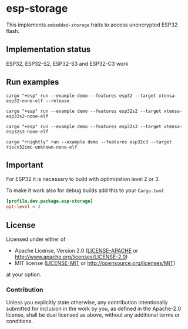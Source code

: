 # esp-storage

This implements `embedded-storage` traits to access unencrypted ESP32 flash.

## Implementation status

ESP32, ESP32-S2, ESP32-S3 and ESP32-C3 work

## Run examples

`cargo "+esp" run --example demo --features esp32 --target xtensa-esp32-none-elf --release`

`cargo "+esp" run --example demo --features esp32s2 --target xtensa-esp32s2-none-elf`

`cargo "+esp" run --example demo --features esp32s3 --target xtensa-esp32s3-none-elf`

`cargo "+nightly" run --example demo --features esp32c3 --target riscv32imc-unknown-none-elf`

## Important

For ESP32 it is necessary to build with optimization level 2 or 3.

To make it work also for debug builds add this to your `Cargo.toml`

```toml
[profile.dev.package.esp-storage]
opt-level = 3
```


## License

Licensed under either of

- Apache License, Version 2.0 ([LICENSE-APACHE](LICENSE-APACHE) or
  http://www.apache.org/licenses/LICENSE-2.0)
- MIT license ([LICENSE-MIT](LICENSE-MIT) or http://opensource.org/licenses/MIT)

at your option.

### Contribution

Unless you explicitly state otherwise, any contribution intentionally submitted for inclusion in the
work by you, as defined in the Apache-2.0 license, shall be dual licensed as above, without any
additional terms or conditions.
